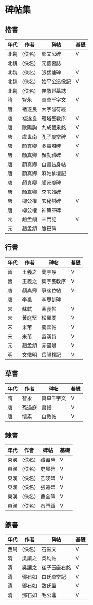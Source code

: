 # 碑帖集

## 楷書

| 年代  | 作者   | 碑帖     | 基礎  |
| --- | ---- | ------ | --- |
| 北魏  | (佚名) | 鄭文公碑   | V   |
| 北魏  | (佚名) | 元懷墓誌   |     |
| 北魏  | (佚名) | 張猛龍碑   | V   |
| 北魏  | (佚名) | 始平公造像記 | V   |
| 北魏  | (佚名) | 崔敬邕墓誌  |     |
| 隋   | 智永    | 真草千字文  | V   |
| 唐   | 褚遂良  | 大字陰符經  |     |
| 唐   | 褚遂良  | 雁塔聖教序  | V   |
| 唐   | 歐陽詢  | 九成醴泉銘  | V   |
| 唐   | 虞世南  | 孔子廟堂碑  | V   |
| 唐   | 顏真卿  | 多寶塔碑   | V   |
| 唐   | 顏真卿  | 顏勤禮碑   | V   |
| 唐   | 顏真卿  | 自書告身帖  |     |
| 唐   | 顏真卿  | 麻姑仙壇記  |     |
| 唐   | 顏真卿  | 顏家廟碑   |     |
| 唐   | 顏真卿  | 李玄靖碑   |     |
| 唐   | 柳公權  | 玄秘塔碑   | V   |
| 唐   | 柳公權  | 神策軍碑   |     |
| 元   | 趙孟頫  | 三門記    | V   |
| 元   | 趙孟頫  | 膽巴碑    |     |

## 行書

| 年代  | 作者  | 碑帖    | 基礎  |
| --- | --- | ----- | --- |
| 晉   | 王羲之 | 蘭亭序   | V   |
| 晉   | 王羲之 | 集字聖教序 | V   |
| 唐   | 顏真卿 | 爭座位帖  | V   |
| 唐   | 李邕  | 李思訓碑  |     |
| 宋   | 蘇軾  | 寒食帖   | V   |
| 宋   | 黃庭堅 | 松風閣   | V   |
| 宋   | 米芾  | 蜀素帖   | V   |
| 宋   | 米芾  | 苕溪詩   | V   |
| 元   | 趙孟頫 | 赤壁賦   | V   |
| 明   | 文徵明 | 岳陽樓記  | V   |

## 草書
| 年代  | 作者  | 碑帖    | 基礎  |
| --- | --- | ----- | --- |
| 隋   | 智永  | 真草千字文 | V   |
| 唐   | 孫過庭 | 書譜    | V   |
| 唐   | 懷素  | 自敘帖   | V   |

## 隸書
| 年代  | 作者  | 碑帖    | 基礎  |
| --- | --- | ----- | --- |
| 東漢 | (佚名) | 禮器碑 | V |
| 東漢 | (佚名) | 史晨碑 | V |
| 東漢 | (佚名) | 乙暎碑 | V |
| 東漢 | (佚名) | 張遷碑 | V |
| 東漢 | (佚名) | 曹全碑 | V |
| 東漢 | (佚名) | 石門頌 | V |

## 篆書
| 年代  | 作者   | 碑帖     | 基礎  |
| --- | ---- | ------ | --- |
| 西周  | (佚名) | 石鼓文    | V   |
| 清   | 吳讓之  | 吳均帖    | V   |
| 清   | 吳讓之  | 崔子玉座右銘 | V   |
| 清   | 鄧石如  | 白氏草堂記  | V   |
| 清   | 鄧石如  | 散氏盤    | V   |
| 清   | 鄧石如  | 毛公鼎    | V   |